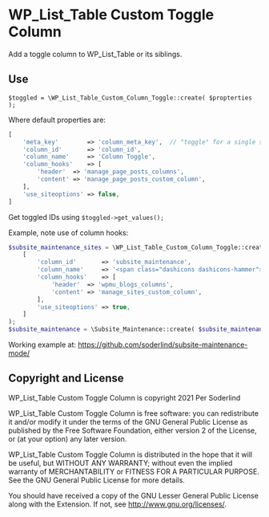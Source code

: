 # WP_List_Table Custom Toggle Column
Add a toggle column to WP_List_Table or its siblings.

## Use
`$toggled = \WP_List_Table_Custom_Column_Toggle::create( $propterties );`

Where default properties are:

```php
[
    'meta_key'        => 'column_meta_key',  // "toggle" for a single site is saved using post meta
    'column_id'       => 'column_id',
    'column_name'     => 'Column Toggle',
    'column_hooks'    => [
        'header'  => 'manage_page_posts_columns',
        'content' => 'manage_page_posts_custom_column',
    ],
    'use_siteoptions' => false,
]
```

Get toggled IDs using `$toggled->get_values();`

Example, note use of column hooks:

```php
$subsite_maintenance_sites = \WP_List_Table_Custom_Column_Toggle::create(
	[
		'column_id'       => 'subsite_maintenance',
		'column_name'     => '<span class="dashicons dashicons-hammer"></span>',
		'column_hooks'    => [
			'header'  => 'wpmu_blogs_columns',
			'content' => 'manage_sites_custom_column',
		],
		'use_siteoptions' => true,
	]
);
$subsite_maintenance = \Subsite_Maintenance::create( $subsite_maintenance_sites );
```

Working example at: https://github.com/soderlind/subsite-maintenance-mode/

## Copyright and License

WP_List_Table Custom Toggle Column is copyright 2021 Per Soderlind

WP_List_Table Custom Toggle Column is free software: you can redistribute it and/or modify it under the terms of the GNU General Public License as published by the Free Software Foundation, either version 2 of the License, or (at your option) any later version.

WP_List_Table Custom Toggle Column is distributed in the hope that it will be useful, but WITHOUT ANY WARRANTY; without even the implied warranty of MERCHANTABILITY or FITNESS FOR A PARTICULAR PURPOSE. See the GNU General Public License for more details.

You should have received a copy of the GNU Lesser General Public License along with the Extension. If not, see http://www.gnu.org/licenses/.
